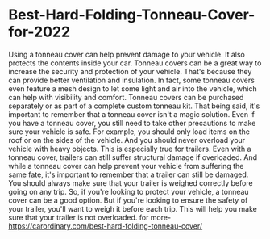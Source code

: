 # Best-Hard-Folding-Tonneau-Cover-for-2022
Using a tonneau cover can help prevent damage to your vehicle. It also protects the contents inside your car.  Tonneau covers can be a great way to increase the security and protection of your vehicle. That's because they can provide better ventilation and insulation. In fact, some tonneau covers even feature a mesh design to let some light and air into the vehicle, which can help with visibility and comfort. Tonneau covers can be purchased separately or as part of a complete custom tonneau kit.  That being said, it's important to remember that a tonneau cover isn't a magic solution. Even if you have a tonneau cover, you still need to take other precautions to make sure your vehicle is safe. For example, you should only load items on the roof or on the sides of the vehicle. And you should never overload your vehicle with heavy objects.  This is especially true for trailers. Even with a tonneau cover, trailers can still suffer structural damage if overloaded. And while a tonneau cover can help prevent your vehicle from suffering the same fate, it's important to remember that a trailer can still be damaged. You should always make sure that your trailer is weighed correctly before going on any trip.  So, if you're looking to protect your vehicle, a tonneau cover can be a good option. But if you're looking to ensure the safety of your trailer, you'll want to weigh it before each trip. This will help you make sure that your trailer is not overloaded.
for more-https://carordinary.com/best-hard-folding-tonneau-cover/
